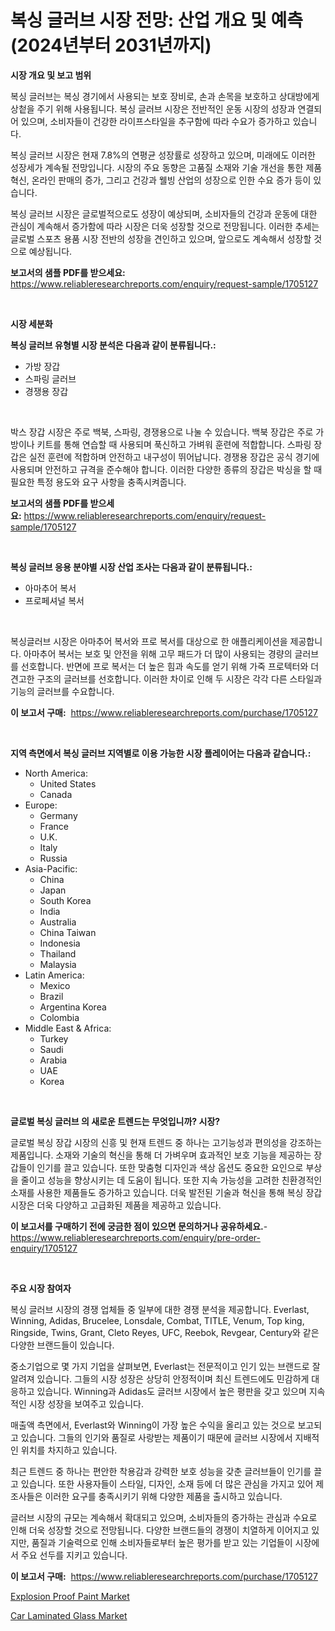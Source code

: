 <p><h1>복싱 글러브 시장 전망: 산업 개요 및 예측 (2024년부터 2031년까지)</h1></p><p><strong>시장 개요 및 보고 범위</strong></p>
<p><p>복싱 글러브는 복싱 경기에서 사용되는 보호 장비로, 손과 손목을 보호하고 상대방에게 상첱을 주기 위해 사용됩니다. 복싱 글러브 시장은 전반적인 운동 시장의 성장과 연결되어 있으며, 소비자들이 건강한 라이프스타일을 추구함에 따라 수요가 증가하고 있습니다.</p><p>복싱 글러브 시장은 현재 7.8%의 연평균 성장률로 성장하고 있으며, 미래에도 이러한 성장세가 계속될 전망입니다. 시장의 주요 동향은 고품질 소재와 기술 개선을 통한 제품 혁신, 온라인 판매의 증가, 그리고 건강과 웰빙 산업의 성장으로 인한 수요 증가 등이 있습니다.</p><p>복싱 글러브 시장은 글로벌적으로도 성장이 예상되며, 소비자들의 건강과 운동에 대한 관심이 계속해서 증가함에 따라 시장은 더욱 성장할 것으로 전망됩니다. 이러한 추세는 글로벌 스포츠 용품 시장 전반의 성장을 견인하고 있으며, 앞으로도 계속해서 성장할 것으로 예상됩니다.</p></p>
<p><strong>보고서의 샘플 PDF를 받으세요:</strong> <a href="https://www.reliableresearchreports.com/enquiry/request-sample/1705127">https://www.reliableresearchreports.com/enquiry/request-sample/1705127</a></p>
<p>&nbsp;</p>
<p><strong>시장 세분화</strong></p>
<p><strong>복싱 글러브 유형별 시장 분석은 다음과 같이 분류됩니다.:</strong></p>
<p><ul><li>가방 장갑</li><li>스파링 글러브</li><li>경쟁용 장갑</li></ul></p>
<p>&nbsp;</p>
<p><p>박스 장갑 시장은 주로 백북, 스파링, 경쟁용으로 나눌 수 있습니다. 백북 장갑은 주로 가방이나 키트를 통해 연습할 때 사용되며 푹신하고 가벼워 훈련에 적합합니다. 스파링 장갑은 실전 훈련에 적합하며 안전하고 내구성이 뛰어납니다. 경쟁용 장갑은 공식 경기에 사용되며 안전하고 규격을 준수해야 합니다. 이러한 다양한 종류의 장갑은 박싱을 할 때 필요한 특정 용도와 요구 사항을 충족시켜줍니다.</p></p>
<p><strong>보고서의 샘플 PDF를 받으세요:</strong>&nbsp;<a href="https://www.reliableresearchreports.com/enquiry/request-sample/1705127">https://www.reliableresearchreports.com/enquiry/request-sample/1705127</a></p>
<p>&nbsp;</p>
<p><strong> 복싱 글러브 응용 분야별 시장 산업 조사는 다음과 같이 분류됩니다.:</strong></p>
<p><ul><li>아마추어 복서</li><li>프로페셔널 복서</li></ul></p>
<p>&nbsp;</p>
<p><p>복싱글러브 시장은 아마추어 복서와 프로 복서를 대상으로 한 애플리케이션을 제공합니다. 아마추어 복서는 보호 및 안전을 위해 고무 패드가 더 많이 사용되는 경량의 글러브를 선호합니다. 반면에 프로 복서는 더 높은 힘과 속도를 얻기 위해 가죽 프로텍터와 더 견고한 구조의 글러브를 선호합니다. 이러한 차이로 인해 두 시장은 각각 다른 스타일과 기능의 글러브를 수요합니다.</p></p>
<p><strong>이 보고서 구매:</strong>&nbsp; <a href="https://www.reliableresearchreports.com/purchase/1705127">https://www.reliableresearchreports.com/purchase/1705127</a></p>
<p>&nbsp;</p>
<p><strong>지역 측면에서 복싱 글러브 지역별로 이용 가능한 시장 플레이어는 다음과 같습니다.:</strong></p>
<p><ul>
    <li>
        North America:
        <ul>
            <li>United States</li>
            <li>Canada</li>
        </ul>
    </li>
    <li>
        Europe:
        <ul>
            <li>Germany</li>
            <li>France</li>
            <li>U.K.</li>
            <li>Italy</li>
            <li>Russia</li>
        </ul>
    </li>
    <li>
        Asia-Pacific:
        <ul>
            <li>China</li>
            <li>Japan</li>
            <li>South Korea</li>
            <li>India</li>
            <li>Australia</li>
            <li>China Taiwan</li>
            <li>Indonesia</li>
            <li>Thailand</li>
            <li>Malaysia</li>
        </ul>
    </li>
    <li>
        Latin America:
        <ul>
            <li>Mexico</li>
            <li>Brazil</li>
            <li>Argentina Korea</li>
            <li>Colombia</li>
        </ul>
    </li>
    <li>
        Middle East & Africa:
        <ul>
            <li>Turkey</li>
            <li>Saudi</li>
            <li>Arabia</li>
            <li>UAE</li>
            <li>Korea</li>
        </ul>
    </li>
    </ul></p>
<p>&nbsp;</p>
<p><strong>글로벌 복싱 글러브 의 새로운 트렌드는 무엇입니까? 시장?</strong></p>
<p><p>글로벌 복싱 장갑 시장의 신흥 및 현재 트렌드 중 하나는 고기능성과 편의성을 강조하는 제품입니다. 소재와 기술의 혁신을 통해 더 가벼우며 효과적인 보호 기능을 제공하는 장갑들이 인기를 끌고 있습니다. 또한 맞춤형 디자인과 색상 옵션도 중요한 요인으로 부상을 줄이고 성능을 향상시키는 데 도움이 됩니다. 또한 지속 가능성을 고려한 친환경적인 소재를 사용한 제품들도 증가하고 있습니다. 더욱 발전된 기술과 혁신을 통해 복싱 장갑 시장은 더욱 다양하고 고급화된 제품을 제공하고 있습니다.</p></p>
<p><strong>이 보고서를 구매하기 전에 궁금한 점이 있으면 문의하거나 공유하세요.</strong>- <a href="https://www.reliableresearchreports.com/enquiry/pre-order-enquiry/1705127">https://www.reliableresearchreports.com/enquiry/pre-order-enquiry/1705127</a></p>
<p>&nbsp;</p>
<p><strong>주요 시장 참여자</strong></p>
<p><p>복싱 글러브 시장의 경쟁 업체들 중 일부에 대한 경쟁 분석을 제공합니다. Everlast, Winning, Adidas, Brucelee, Lonsdale, Combat, TITLE, Venum, Top king, Ringside, Twins, Grant, Cleto Reyes, UFC, Reebok, Revgear, Century와 같은 다양한 브랜드들이 있습니다. </p><p>중소기업으로 몇 가지 기업을 살펴보면, Everlast는 전문적이고 인기 있는 브랜드로 잘 알려져 있습니다. 그들의 시장 성장은 상당히 안정적이며 최신 트렌드에도 민감하게 대응하고 있습니다. Winning과 Adidas도 글러브 시장에서 높은 평판을 갖고 있으며 지속적인 시장 성장을 보여주고 있습니다. </p><p>매출액 측면에서, Everlast와 Winning이 가장 높은 수익을 올리고 있는 것으로 보고되고 있습니다. 그들의 인기와 품질로 사랑받는 제품이기 때문에 글러브 시장에서 지배적인 위치를 차지하고 있습니다. </p><p>최근 트렌드 중 하나는 편안한 착용감과 강력한 보호 성능을 갖춘 글러브들이 인기를 끌고 있습니다. 또한 사용자들이 스타일, 디자인, 소재 등에 더 많은 관심을 가지고 있어 제조사들은 이러한 요구를 충족시키기 위해 다양한 제품을 출시하고 있습니다. </p><p>글러브 시장의 규모는 계속해서 확대되고 있으며, 소비자들의 증가하는 관심과 수요로 인해 더욱 성장할 것으로 전망됩니다. 다양한 브랜드들의 경쟁이 치열하게 이어지고 있지만, 품질과 기술력으로 인해 소비자들로부터 높은 평가를 받고 있는 기업들이 시장에서 주요 선두를 지키고 있습니다.</p></p>
<p><strong>이 보고서 구매:</strong>&nbsp;&nbsp;<a href="https://www.reliableresearchreports.com/purchase/1705127">https://www.reliableresearchreports.com/purchase/1705127</a></p>
<p><p><a href="https://picayune-night-cbd.notion.site/Explosion-Proof-Paint-Market-Size-Reflecting-a-Forecast-Till-2031-Market-By-Type-By-Application-an-3e1fee6d778b48f588168b2b41279865">Explosion Proof Paint Market</a></p><p><a href="https://artistic-helicopter-ca9.notion.site/Car-Laminated-Glass-Market-Size-Furnishes-Valuable-Information-Encompassing-Market-Share-Market-Tre-190e47ba841343b8b9f6abaacfa8c9a1">Car Laminated Glass Market</a></p></p>

